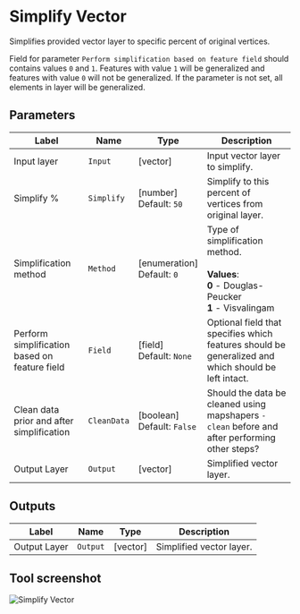 # Simplify Vector

Simplifies provided vector layer to specific percent of original vertices.

Field for parameter `Perform simplification based on feature field` should contains values `0` and `1`. Features with value `1` will be generalized and features with value `0` will not be generalized. If the parameter is not set, all elements in layer will be generalized.

## Parameters

| Label                                         | Name        | Type                             | Description                                                                                                   |
| --------------------------------------------- | ----------- | -------------------------------- | ------------------------------------------------------------------------------------------------------------- |
| Input layer                                   | `Input`     | [vector]                         | Input vector layer to simplify.                                                                               |
| Simplify %                                    | `Simplify`  | [number] <br/> Default: `50`     | Simplify to this percent of vertices from original layer.                                                     |
| Simplification method                         | `Method`    | [enumeration] <br/> Default: `0` | Type of simplification method. <br/><br/> **Values**: <br/> **0** - Douglas-Peucker <br/> **1** - Visvalingam |
| Perform simplification based on feature field | `Field`     | [field] <br/> Default: `None`    | Optional field that specifies which features should be generalized and which should be left intact.           | ` |
| Clean data prior and after simplification     | `CleanData` | [boolean] <br/> Default: `False` | Should the data be cleaned using mapshapers `-clean` before and after performing other steps?                 |
| Output Layer                                  | `Output`    | [vector]                         | Simplified vector layer.                                                                                      |



## Outputs

| Label        | Name     | Type     | Description              |
| ------------ | -------- | -------- | ------------------------ |
| Output Layer | `Output` | [vector] | Simplified vector layer. |

## Tool screenshot

![Simplify Vector](../../images/tool_simplify.png)
	